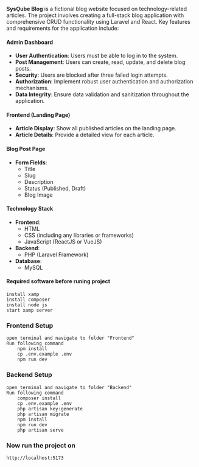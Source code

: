 **SysǪube Blog** is a fictional blog website focused on technology-related articles. The project involves creating a full-stack blog application with comprehensive CRUD functionality using Laravel and React. Key features and requirements for the application include:

#### Admin Dashboard
- **User Authentication**: Users must be able to log in to the system.
- **Post Management**: Users can create, read, update, and delete blog posts.
- **Security**: Users are blocked after three failed login attempts.
- **Authorization**: Implement robust user authentication and authorization mechanisms.
- **Data Integrity**: Ensure data validation and sanitization throughout the application.

#### Frontend (Landing Page)
- **Article Display**: Show all published articles on the landing page.
- **Article Details**: Provide a detailed view for each article.

#### Blog Post Page
- **Form Fields**:
  - Title
  - Slug
  - Description
  - Status (Published, Draft)
  - Blog Image

#### Technology Stack
- **Frontend**:
  - HTML
  - CSS (including any libraries or frameworks)
  - JavaScript (ReactJS or VueJS)
- **Backend**:
  - PHP (Laravel Framework)
- **Database**:
  - MySQL


#### Required software before runing project 
    install xamp
    install composer
    install node js
    start xamp server

### Frontend Setup
    open terminal and navigate to folder "Frontend"
    Run following command
        npm install
        cp .env.example .env
        npm run dev

### Backend Setup
    open terminal and navigate to folder "Backend"
    Run following command
        composer install
        cp .env.example .env
        php artisan key:generate
        php artisan migrate
        npm install
        npm run dev
        php artisan serve


### Now run the project on 
    http://localhost:5173